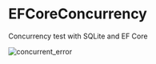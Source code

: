 # EFCoreConcurrency
Concurrency test with SQLite and EF Core

![concurrent_error](https://user-images.githubusercontent.com/7544209/128381944-712f656c-50e6-49dc-8df6-ccba92702207.png)
